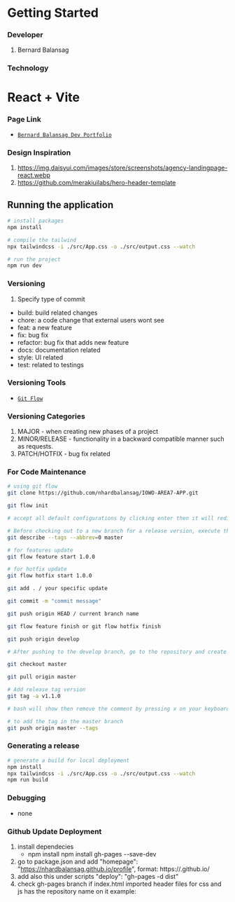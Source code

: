 
# Getting Started

### Developer
1. Bernard Balansag

### Technology
# React + Vite

### Page Link
- [`Bernard Balansag Dev Portfolio`](https://nhardbalansag.github.io/profile/)


### Design Inspiration
1. https://img.daisyui.com/images/store/screenshots/agency-landingpage-react.webp
2. https://github.com/merakiuilabs/hero-header-template

## Running the application

```bash
# install packages
npm install

# compile the tailwind
npx tailwindcss -i ./src/App.css -o ./src/output.css --watch

# run the project
npm run dev

```
### Versioning

1. Specify type of commit
- build: build related changes
- chore: a code change that external users wont see
- feat: a new feature
- fix: bug fix
- refactor: bug fix that adds new feature
- docs: documentation related
- style: UI related
- test: related to testings

### Versioning Tools
- [`Git Flow`](https://danielkummer.github.io/git-flow-cheatsheet/)

### Versioning Categories
1. MAJOR - when creating new phases of a project
2. MINOR/RELEASE - functionality in a backward compatible manner such as requests.
3. PATCH/HOTFIX - bug fix related

### For Code Maintenance

```bash
# using git flow
git clone https://github.com/nhardbalansag/IOWO-AREA7-APP.git

git flow init

# accept all default configurations by clicking enter then it will redirect you to the develop branch

# Before checking out to a new branch for a release version, execute this first to know the current tag in the master branch
git describe --tags --abbrev=0 master

# for features update
git flow feature start 1.0.0

# for hotfix update
git flow hotfix start 1.0.0

git add . / your specific update

git commit -m "commit message"

git push origin HEAD / current branch name

git flow feature finish or git flow hotfix finish

git push origin develop

# After pushing to the develop branch, go to the repository and create a pull request from the develop branch to master master branch

git checkout master

git pull origin master

# Add release tag version
git tag -a v1.1.0

# bash will show then remove the comment by pressing x on your keyboard

# to add the tag in the master branch
git push origin master --tags

```

### Generating a release

```bash
# generate a build for local deployment
npm install
npx tailwindcss -i ./src/App.css -o ./src/output.css --watch
npm run build

```

### Debugging
- none

### Github Update Deployment
1. install dependecies
    -   npm install npm install gh-pages --save-dev
2. go to package.json and add "homepage": "https://nhardbalansag.github.io/profile",
    format: https://<github username>.github.io/<repository name>
3. add also this under scripts "deploy": "gh-pages -d dist"
4. check gh-pages branch if index.html imported header files for css and js has the repository name on it
    example: 
            <script type="module" crossorigin src="/<repository name>/assets/index-sCSJl_wq.js"></script>
            <link rel="stylesheet" crossorigin href="/<repository name>/assets/index-n_ryQ3BS.css">
